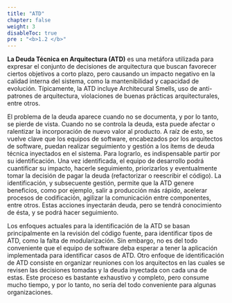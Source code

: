 ```yaml
---
title: "ATD"
chapter: false
weight: 3
disableToc: true
pre : "<b>1.2 </b>"
---
```


**La Deuda Técnica en Arquitectura (ATD)** es una metáfora utilizada para expresar el conjunto de decisiones de arquitectura que buscan favorecer ciertos objetivos a corto plazo, pero causando un impacto negativo en la calidad interna del sistema, como la mantenibilidad y capacidad de evolución. Típicamente, la ATD incluye Architecural Smells, uso de anti-patrones de arquitectura, violaciones de buenas prácticas arquitecturales, entre otros.

El problema de la deuda aparece cuando no se documenta, y por lo tanto, se pierde de vista. Cuando no se controla la deuda, esta puede afectar o ralentizar la incorporación de nuevo valor al producto. A raíz de esto, se vuelve clave que los equipos de software, encabezados por los arquitectos de software, puedan realizar seguimiento y gestión a los ítems de deuda técnica inyectados en el sistema. Para lograrlo, es indispensable partir por su identificación. Una vez identificada, el equipo de desarrollo podrá cuantificar su impacto, hacerle seguimiento, priorizarlos y eventualmente tomar la decisión de pagar la deuda (refactorizar o reescribir el código). La identificación, y subsecuente gestión, permite que la ATD genere beneficios, como por ejemplo, salir a producción más rápido, acelerar procesos de codificación, agilizar la comunicación entre componentes, entre otros. Estas acciones inyectarán deuda, pero se tendrá conocimiento de ésta, y se podrá hacer seguimiento.

Los enfoques actuales para la identificación de la ATD se basan principalmente en la revisión del código fuente, para identificar tipos de ATD, como la falta de modularización. Sin embargo, no es del todo conveniente que el equipo de software deba esperar a tener la aplicación implementada para identificar casos de ATD. Otro enfoque de identificación de ATD consiste en organizar reuniones con los arquitectos en las cuales se revisen las decisiones tomadas y la deuda inyectada con cada una de estas. Este proceso es bastante exhaustivo y completo, pero consume mucho tiempo, y por lo tanto, no sería del todo conveniente para algunas organizaciones.
